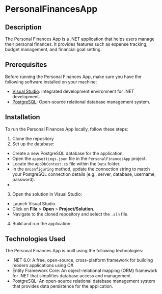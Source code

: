 # PersonalFinancesApp


## Description
The Personal Finances App is a .NET application that helps users manage their personal finances.
It provides features such as expense tracking, budget management, and financial goal setting.

## Prerequisites
Before running the Personal Finances App, make sure you have the following software installed on your machine:

- [Visual Studio](https://visualstudio.microsoft.com/downloads/): Integrated development environment for .NET development.
- [PostgreSQL](https://www.postgresql.org/download/): Open-source relational database management system.

## Installation
To run the Personal Finances App locally, follow these steps:

1. Clone the repository
2. Set up the database:
- Create a new PostgreSQL database for the application.
- Open the `appsettings.json` file in the `PersonalFinancesApp` project.
- Locate the `AppDbContext.cs` file within the `Data` folder.
- In the `OnConfiguring` method, update the connection string to match your PostgreSQL connection details (e.g., server, database, username, password).
- 
3. Open the solution in Visual Studio:
- Launch Visual Studio.
- Click on **File** > **Open** > **Project/Solution**.
- Navigate to the cloned repository and select the `.sln` file.

4. Build and run the application:

## Technologies Used
The Personal Finances App is built using the following technologies:

- .NET 6.0: A free, open-source, cross-platform framework for building modern applications using C#.
- Entity Framework Core: An object-relational mapping (ORM) framework for .NET that simplifies database access and management.
- PostgreSQL: An open-source relational database management system that provides data persistence for the application.

